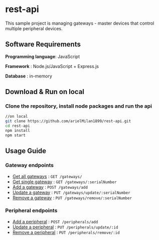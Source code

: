 # rest-api

This sample project is managing gateways - master devices that control multiple peripheral
devices.

## Software Requirements

**Programming language**: JavaScript

**Framework** : Node.js/JavaScript + Express.js

**Database** : in-memory

## Download & Run on local

### Clone the repository, install node packages and run the api
```bash
//on local
git clone https://github.com/arielMilan1899/rest-api.git
cd rest-api
npm install
npm start
```

## Usage Guide

### Gateway endpoints
* [Get all gateways](docs/gateways/getAll.md) : `GET /gateways/`
* [Get single gateway](docs/gateways/get.md) : `GET /gateways/:serialNumber`
* [Add a gateway](docs/gateways/add.md) : `POST /gateways/add`
* [Update a gateway](docs/gateways/update.md) : `PUT /gateways/update/:serialNumber`
* [Remove a gateway](docs/gateways/remove.md) : `PUT /gateways/remove/:serialNumber`

### Peripheral endpoints
* [Add a peripheral](docs/peripherals/add.md) : `POST /peripherals/add`
* [Update a peripheral](docs/peripherals/update.md) : `PUT /peripherals/update/:id`
* [Remove a peripheral](docs/peripherals/remove.md) : `PUT /peripherals/remove/:id`


